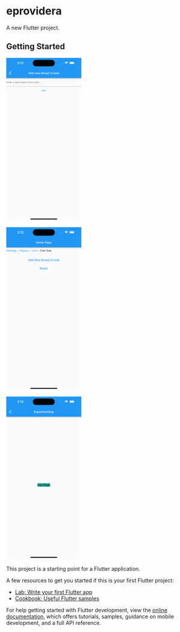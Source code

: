 # eprovidera

A new Flutter project.

## Getting Started

<img src="output1.png" alt="output1" width="200"/> <p>     </p> <img src="output2.png" alt="output2" width="200"/> <p>     </p> 
<img src="output3.png" alt="output3" width="200"/>

This project is a starting point for a Flutter application.

A few resources to get you started if this is your first Flutter project:

- [Lab: Write your first Flutter app](https://docs.flutter.dev/get-started/codelab)
- [Cookbook: Useful Flutter samples](https://docs.flutter.dev/cookbook)

For help getting started with Flutter development, view the
[online documentation](https://docs.flutter.dev/), which offers tutorials,
samples, guidance on mobile development, and a full API reference.
